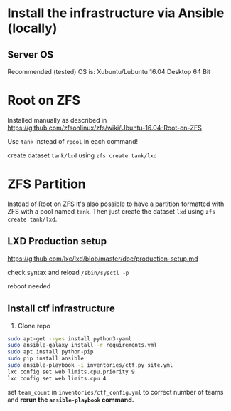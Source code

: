 # Install the infrastructure via Ansible (locally)

## Server OS

Recommended (tested) OS is: Xubuntu/Lubuntu 16.04 Desktop 64 Bit

# Root on ZFS

Installed manually as described in https://github.com/zfsonlinux/zfs/wiki/Ubuntu-16.04-Root-on-ZFS

Use `tank` instead of `rpool` in each command!

create dataset `tank/lxd` using `zfs create tank/lxd`

# ZFS Partition

Instead of Root on ZFS it's also possible to have a partition formatted with ZFS with a pool named `tank`.
Then just create the dataset `lxd` using `zfs create tank/lxd`.

## LXD Production setup

https://github.com/lxc/lxd/blob/master/doc/production-setup.md

check syntax and reload `/sbin/sysctl -p`

reboot needed

## Install ctf infrastructure

1. Clone repo

```bash
sudo apt-get --yes install python3-yaml
sudo ansible-galaxy install -r requirements.yml 
sudo apt install python-pip
sudo pip install ansible
sudo ansible-playbook -i inventories/ctf.py site.yml
lxc config set web limits.cpu.priority 9
lxc config set web limits.cpu 4
```

set `team_count` in `inventories/ctf_config.yml` to correct number of teams and **rerun the `ansible-playbook` command.**